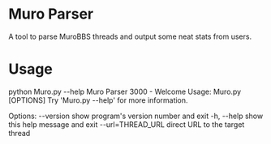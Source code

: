 # Muro Parser

A tool to parse MuroBBS threads and output some neat stats from users.

# Usage

python Muro.py --help
Muro Parser 3000 - Welcome
Usage: Muro.py [OPTIONS]
Try 'Muro.py --help' for more information.

Options:
  --version         show program's version number and exit
  -h, --help        show this help message and exit
  --url=THREAD_URL  direct URL to the target thread